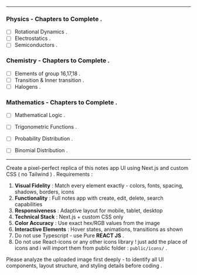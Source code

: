 
---


### **Physics** - Chapters to Complete .

- [ ] Rotational Dynamics .
- [ ] Electrostatics .
- [ ] Semiconductors .

### **Chemistry** - Chapters to Complete .

- [ ] Elements of group 16,17,18 .
- [ ] Transition & Inner transition .
- [ ] Halogens .

### **Mathematics** - Chapters to Complete .

- [ ] Mathematical Logic .
- [ ] Trigonometric Functions .
- [ ] Probability Distribution .
- [ ] Binomial Distribution .



---

Create a pixel-perfect replica of this notes app UI using Next.js and custom CSS ( no Tailwind ) . Requirements :

1. **Visual Fidelity** : Match every element exactly - colors, fonts, spacing, shadows, borders, icons
2. **Functionality** : Full notes app with create, edit, delete, search capabilities
3. **Responsiveness** : Adaptive layout for mobile, tablet, desktop
4. **Technical Stack** : Next.js + custom CSS only
5. **Color Accuracy** : Use exact hex/RGB values from the image
6. **Interactive Elements** : Hover states, animations, transitions as shown
7. Do not use Typescript - use Pure **REACT JS** .
8. Do not use React-icons or any other icons library ! just add the place of icons and i will import them from public folder : `public/icons/` .

Please analyze the uploaded image first deeply - to identify all UI components, layout structure, and styling details before coding .
